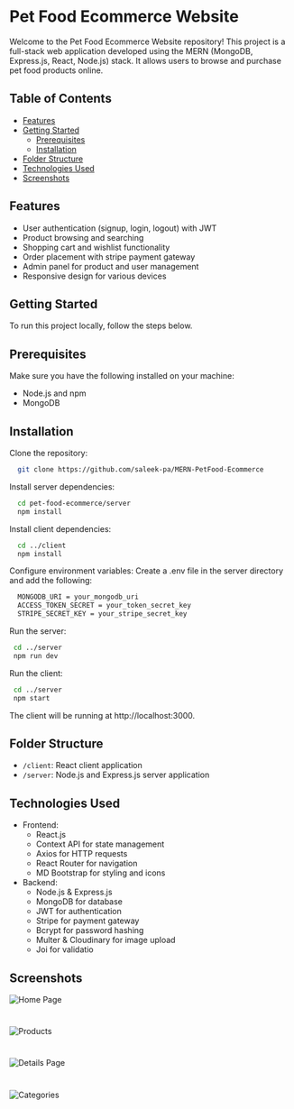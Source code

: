 # Pet Food Ecommerce Website

Welcome to the Pet Food Ecommerce Website repository! This project is a full-stack web application developed using the MERN (MongoDB, Express.js, React, Node.js) stack. It allows users to browse and purchase pet food products online.

## Table of Contents

- [Features](#features)
- [Getting Started](#getting-started)
  - [Prerequisites](#prerequisites)
  - [Installation](#installation)
- [Folder Structure](#folder-structure)
- [Technologies Used](#technologies-used)
- [Screenshots](#screenshots)

## Features

- User authentication (signup, login, logout) with JWT
- Product browsing and searching
- Shopping cart and wishlist functionality
- Order placement with stripe payment gateway
- Admin panel for product and user management
- Responsive design for various devices

## Getting Started

To run this project locally, follow the steps below.

## Prerequisites

Make sure you have the following installed on your machine:

- Node.js and npm
- MongoDB

## Installation

Clone the repository:

```bash
  git clone https://github.com/saleek-pa/MERN-PetFood-Ecommerce
```

Install server dependencies:

```bash
  cd pet-food-ecommerce/server
  npm install
```

Install client dependencies:

```bash
  cd ../client
  npm install
```

Configure environment variables:
Create a .env file in the server directory and add the following:

```bash
  MONGODB_URI = your_mongodb_uri
  ACCESS_TOKEN_SECRET = your_token_secret_key
  STRIPE_SECRET_KEY = your_stripe_secret_key
```

Run the server:

```bash
 cd ../server
 npm run dev
```

Run the client:

```bash
 cd ../server
 npm start
```

The client will be running at http://localhost:3000.

## Folder Structure
- `/client`: React client application
- `/server`: Node.js and Express.js server application

## Technologies Used
- Frontend:
  - React.js
  - Context API for state management
  - Axios for HTTP requests
  - React Router for navigation
  - MD Bootstrap for styling and icons
- Backend:
  - Node.js & Express.js
  - MongoDB for database
  - JWT for authentication
  - Stripe for payment gateway
  - Bcrypt for password hashing
  - Multer & Cloudinary for image upload
  - Joi for validatio

## Screenshots
![Home Page](https://res.cloudinary.com/dmzqckfj4/image/upload/v1709287024/pet%20food/gthenogjqdtkg6oxou6k.png)
# 
![Products](https://res.cloudinary.com/dmzqckfj4/image/upload/v1709813604/pet%20food/ih9ffdayomnrt8jicbwz.jpg)
# 
![Details Page](https://res.cloudinary.com/dmzqckfj4/image/upload/v1709813616/pet%20food/wxn9nhsjfsilh1vyufui.jpg)
# 
![Categories](http://res.cloudinary.com/dmzqckfj4/image/upload/v1709813620/pet%20food/heuiilm6fkycnzsaeg4y.jpg)
